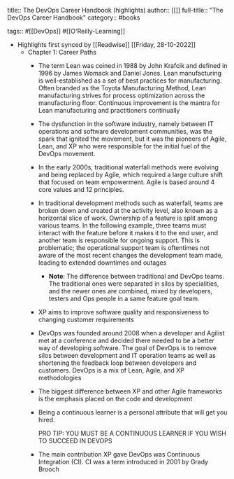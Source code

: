 title:: The DevOps Career Handbook (highlights)
author:: [[]]
full-title:: "The DevOps Career Handbook"
category:: #books

tags:: #[[DevOps]] #[[O'Reilly-Learning]]

- Highlights first synced by [[Readwise]] [[Friday, 28-10-2022]]
	- Chapter 1: Career Paths
		- The term Lean was coined in 1988 by John Krafcik and defined in 1996 by James Womack and Daniel Jones. Lean manufacturing is well-established as a set of best practices for manufacturing. Often branded as the Toyota Manufacturing Method, Lean manufacturing strives for process optimization across the manufacturing floor. Continuous improvement is the mantra for Lean manufacturing and practitioners continually
		- The dysfunction in the software industry, namely between IT operations and software development communities, was the spark that ignited the movement, but it was the pioneers of Agile, Lean, and XP who were responsible for the initial fuel of the DevOps movement.
		- In the early 2000s, traditional waterfall methods were evolving and being replaced by Agile, which required a large culture shift that focused on team empowerment. Agile is based around 4 core values and 12 principles.
		- In traditional development methods such as waterfall, teams are broken down and created at the activity level, also known as a horizontal slice of work. Ownership of a feature is split among various teams. In the following example, three teams must interact with the feature before it makes it to the end user, and another team is responsible for ongoing support. This is problematic; the operational support team is oftentimes not aware of the most recent changes the development team made, leading to extended downtimes and outages
			- **Note**: The difference between traditional and DevOps teams. The traditional ones were separated in silos by specialities, and the newer ones are combined, mixed by developers, testers and Ops people in a same feature goal team.
		- XP aims to improve software quality and responsiveness to changing customer requirements
		- DevOps was founded around 2008 when a developer and Agilist met at a conference and decided there needed to be a better way of developing software. The goal of DevOps is to remove silos between development and IT operation teams as well as shortening the feedback loop between developers and customers. DevOps is a mix of Lean, Agile, and XP methodologies
		- The biggest difference between XP and other Agile frameworks is the emphasis placed on the code and development
		- Being a continuous learner is a personal attribute that will get you hired.
		  
		  PRO TIP: YOU MUST BE A CONTINUOUS LEARNER IF YOU WISH TO SUCCEED IN DEVOPS
		- The main contribution XP gave DevOps was Continuous Integration (CI). CI was a term introduced in 2001 by Grady Brooch